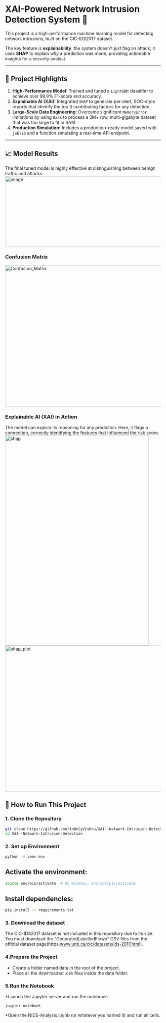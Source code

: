 # XAI-Powered Network Intrusion Detection System 🚀

This project is a high-performance machine learning model for detecting network intrusions, built on the CIC-IDS2017 dataset.

The key feature is **explainability**: the system doesn't just flag an attack; it uses **SHAP** to explain *why* a prediction was made, providing actionable insights for a security analyst.

---
## 🎯 Project Highlights

1.  **High-Performance Model:** Trained and tuned a `LightGBM` classifier to achieve over 99.9% F1-score and accuracy.
2.  **Explainable AI (XAI):** Integrated `SHAP` to generate per-alert, SOC-style reports that identify the top 3 contributing factors for any detection.
3.  **Large-Scale Data Engineering:** Overcame significant `MemoryError` limitations by using `Dask` to process a 3M+ row, multi-gigabyte dataset that was too large to fit in RAM.
4.  **Production Simulation:** Includes a production-ready model saved with `joblib` and a function simulating a real-time API endpoint.

---
## 📈 Model Results

The final tuned model is highly effective at distinguishing between benign traffic and attacks.
<img width="612" height="229" alt="image" src="https://github.com/user-attachments/assets/8384af48-d3b4-4df8-b81e-c116567c1d46" />

### Confusion Matrix
<img width="515" height="457" alt="Confusion_Matrix" src="https://github.com/user-attachments/assets/12960125-058a-4c1f-8eaa-8dde13649f33" />

### Explainable AI (XAI) in Action
The model can explain its reasoning for any prediction. Here, it flags a connection, correctly identifying the features that influenced the risk score.
<img width="464" height="680" alt="shap" src="https://github.com/user-attachments/assets/44c2cd9c-45d0-46a9-b5b0-156e41dc1fe3" />
<img width="950" height="472" alt="shap_plot" src="https://github.com/user-attachments/assets/1f92af8c-c1fa-43b1-a1c3-a14129a67321" />


## 🚀 How to Run This Project

### 1. Clone the Repository
```bash
git clone https://github.com/1nOnlyVishnu/XAI--Network-Intrusion-Detection.git 
cd XAI--Network-Intrusion-Detection
```

### 2. Set up Environment
```bash
python -m venv env
```

## Activate the environment:
```bash
source env/bin/activate  # On Windows: env\Scripts\activate
```

## Install dependencies:
```bash
pip install -r requirements.txt
```

### 3. Download the dataset
The CIC-IDS2017 dataset is not included in this repository due to its size. You must download the "GeneratedLabelledFlows" CSV files from the official dataset page(https.www.unb.ca/cic/datasets/ids-2017.html).

### 4.Prepare the Project
* Create a folder named data in the root of the project.
* Place all the downloaded .csv files inside the data folder.

### 5.Run the Notebook
*Launch the Jupyter server and run the notebook: 
```bash
jupyter notebook
```
*Open the NIDS-Analysis.ipynb (or whatever you named it) and run all cells.
